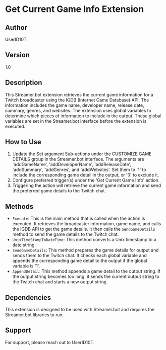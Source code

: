 # Get Current Game Info Extension

## Author
UserID10T

## Version
1.0

## Description
This Streamer.bot extension retrieves the current game information for a Twitch broadcaster using the IGDB (Internet Game Database) API. The information includes the game name, developer name, release date, summary, genres, and websites. The extension uses global variables to determine which pieces of information to include in the output. These global variables are set in the Streamer.bot interface before the extension is executed.

## How to Use
1. Update the Set argument Sub-actions under the CUSTOMIZE GAME DETAILS group in the Streamer.bot interface. The arguments are 'addGameName', 'addDeveloperName', 'addReleaseDate', 'addSummary', 'addGenres', and 'addWebsites'. Set them to '1' to include the corresponding game detail in the output, or '0' to exclude it.
2. Configure preferred trigger(s) under the 'Get Current Game Info' action.
3.  Triggering the action will retrieve the current game information and send the preferred game details to the Twitch chat.

## Methods
- `Execute`: This is the main method that is called when the action is executed. It retrieves the broadcaster information, game name, and calls the IGDB API to get the game details. It then calls the `SendGameDetails` method to send the game details to the Twitch chat.
- `UnixTimeStampToDateTime`: This method converts a Unix timestamp to a date string.
- `SendGameDetails`: This method prepares the game details for output and sends them to the Twitch chat. It checks each global variable and appends the corresponding game detail to the output if the global variable is '1'.
- `AppendDetail`: This method appends a game detail to the output string. If the output string becomes too long, it sends the current output string to the Twitch chat and starts a new output string.

## Dependencies
This extension is designed to be used with Streamer.bot and requires the Streamer.bot libraries to run.

## Support
For support, please reach out to UserID10T.
